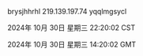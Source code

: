 brysjhhrhl 219.139.197.74 yqqlmgsycl

2024年 10月 30日 星期三 22:20:02 CST

2024年 10月 30日 星期三 14:20:02 GMT
